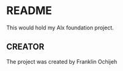 # README
This would hold my Alx foundation project.

## CREATOR
The project was created by Franklin Ochijeh
